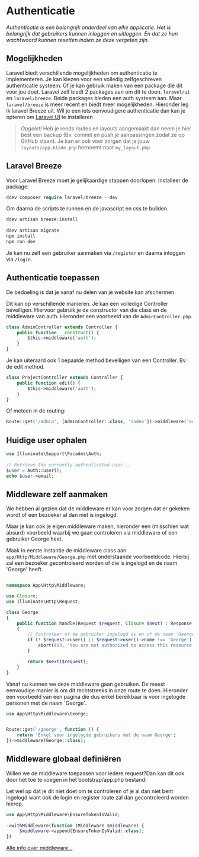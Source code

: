 # Authenticatie

*Authenticatie is een belangrijk onderdeel van elke applicatie. Het is belangrijk dat gebruikers kunnen inloggen en uitloggen. En dat ze hun wachtwoord kunnen resetten indien ze deze vergeten zijn.*

## Mogelijkheden

Laravel biedt verschillende mogelijkheden om authenticatie te implementeren. Je kan kiezen voor een volledig zelfgeschreven authenticatie systeem. Of je kan gebruik maken van een package die dit voor jou doet. Laravel zelf biedt 2 packages aan om dit te doen. `laravel/ui` en `laravel/breeze`. Beide packages bieden een auth systeem aan. Maar `laravel/breeze` is meer recent en biedt meer mogelijkheden. Hieronder leg ik laravel Breeze uit. Wil je een iets eenvoudigere authenticatie dan kan je opteren om [Laravel UI](/laravel/laravel/how-to/laravel-ui) te installeren

>*Opgelet!* Heb je reeds routes en layouts aangemaakt dan neem je hier best een backup (Bv. commit en push je aanpassingen zodat ze op GitHub staan). Je kan er ook voor zorgen dat je jouw `layouts/app.blade.php` hernoemt naar `my_layout.php`

## Laravel Breeze

Voor Laravel Breeze moet je gelijkaardige stappen doorlopen. Installeer de package:

``` php
ddev composer require laravel/breeze --dev
```

Om daarna de scripts te runnen en de javascript en css te builden.

``` php
ddev artisan breeze:install
 
ddev artisan migrate
npm install
npm run dev
```

Je kan nu zelf een gebruiker aanmaken via `/register` en daarna inloggen via `/login`.

## Authenticatie toepassen

De bedoeling is dat je vanaf nu delen van je website kan afschermen.

Dit kan op verschillende manieren. Je kan een volledige Controller beveiligen. Hiervoor gebruik je de constructor van die class en de middleware van auth. Hieronder een voorbeeld van de `AdminController.php`.

``` php
class AdminController extends Controller {
    public function __construct() {
        $this->middleware('auth');
    }
}
```

Je kan uiteraard ook 1 bepaalde method beveiligen van een Controller. Bv de edit method.

``` php
class ProjectController extends Controller {
    public function edit() {
        $this->middleware('auth');
    }
}
```

Of meteen in de routing:

``` php
Route::get('/admin', [AdminController::class, 'index'])->middleware('auth');
```

## Huidige user ophalen

``` php
use Illuminate\Support\Facades\Auth;
 
// Retrieve the currently authenticated user...
$user = Auth::user();
echo $user->email;
```

## Middleware zelf aanmaken

We hebben al gezien dat de middleware er kan voor zorgen dat er gekeken wordt of een bezoeker al dan niet is ingelogd.

Maar je kan ook je eigen middleware maken, hieronder een (misschien wat absurd) voorbeeld waarbij we gaan controleren via middleware of een gebruiker George heet.

Maak in eerste instantie de middleware class aan `app/Http/Middleware/George.php` met onderstaande voorbeeldcode. Hierbij zal een bezoeker gecontroleerd worden of die is ingelogd en de naam 'George' heeft.

``` php

namespace App\Http\Middleware;

use Closure;
use Illuminate\Http\Request;

class George
{
    public function handle(Request $request, Closure $next) : Response
    {
        // Controleer of de gebruiker ingelogd is en of de naam 'George' is
        if (! $request->user() || $request->user()->name !== 'George') {
            abort(403, 'You are not authorized to access this resource.');
        }

        return $next($request);
    }
}
```



Vanaf nu kunnen we deze middleware gaan gebruiken. De meest eenvoudige manier is om dit rechtstreeks in onze route te doen. Hieronder een voorbeeld van een pagina die dus enkel bereikbaar is voor ingelogde personen met de naam 'George'.

``` php
use App\Http\Middleware\George;


Route::get('/george', function () {
    return 'Enkel voor ingelogde gebruikers met de naam George';
})->middleware(George::class);
```

## Middleware globaal definiëren 

Willen we de middleware toepassen voor iedere request?Dan kan dit ook door het toe te voegen in het bootstrap/app.php bestand:

Let wel op dat je dit niet doet om te controleren of je al dan niet bent ingelogd want ook de login en register route zal dan gecontroleerd worden hierop.

```php
use App\Http\Middleware\EnsureTokenIsValid;
 
->withMiddleware(function (Middleware $middleware) {
     $middleware->append(EnsureTokenIsValid::class);
})
```

[Alle info over middleware...](https://laravel.com/docs/11.x/middleware#main-content)